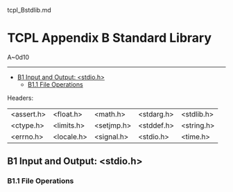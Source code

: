 tcpl_Bstdlib.md

TCPL Appendix B Standard Library
================================================================================

A~0d10

--------------------------------------------------------------------------------

- [B1 Input and Output: <stdio.h>](#b1-input-and-output-stdioh)
  - [B1.1 File Operations](#b11-file-operations)

Headers:

|            |            |            |            |            |
| ---------- | ---------- | ---------- | ---------- | ---------- |
| <assert.h> | <float.h>  | <math.h>   | <stdarg.h> | <stdlib.h> |
| <ctype.h>  | <limits.h> | <setjmp.h> | <stddef.h> | <string.h> |
| <errno.h>  | <locale.h> | <signal.h> | <stdio.h>  | <time.h>   |

B1 Input and Output: <stdio.h>
--------------------------------------------------------------------------------

### B1.1 File Operations

